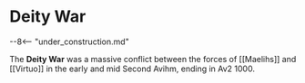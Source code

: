 # Deity War

--8<-- "under_construction.md"

The **Deity War** was a massive conflict between the forces of [[Maelihs]] and [[Virtuo]] in the early and mid Second Avihm, ending in Av2 1000.